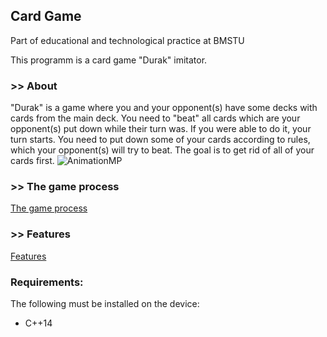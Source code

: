 ## Card Game

Part of educational and technological practice at BMSTU

This programm is a card game "Durak" imitator.


### >> About
"Durak" is a game where you and your opponent(s) have some decks with cards from the main deck. You need to "beat" all cards which are your opponent(s) put down while their turn was. If you were able to do it, your turn starts. You need to put down some of your cards according to rules, which your opponent(s) will try to beat. The goal is to get rid of all of your cards first.
![AnimationMP](https://user-images.githubusercontent.com/62678416/149420610-04d0353d-2268-4996-9f88-4991acb701ee.gif)


### >> The game process
[The game process](docs/Game.md)

### >> Features
[Features](docs/Features.md)

### Requirements:
The following must be installed on the device:

- C++14
